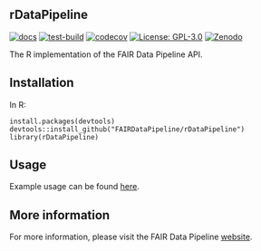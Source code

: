 ## rDataPipeline

[![docs][docs-badge]][docs-url]
[![test-build][build-badge]][bulid-url]
[![codecov][codecov-badge]][codecov-url]
[![License: GPL-3.0][licence-badge]][licence-url]
[![Zenodo][zenodo-badge]][zenodo-url]

The R implementation of the FAIR Data Pipeline API.

## Installation

In R:

```{r}
install.packages(devtools)
devtools::install_github("FAIRDataPipeline/rDataPipeline")
library(rDataPipeline)
```

## Usage

Example usage can be found [here][SEIRS].

## More information

For more information, please visit the FAIR Data Pipeline 
[website][FDP].

[docs-badge]: https://img.shields.io/badge/docs-rDataPipeline-blue
[docs-url]: https://FAIRDataPipeline.github.io/rDataPipeline/
[build-badge]: https://github.com/FAIRDataPipeline/rDataPipeline/workflows/build/badge.svg?=1
[bulid-url]: https://github.com/FAIRDataPipeline/rDataPipeline/actions
[codecov-badge]: https://codecov.io/gh/FAIRDataPipeline/rDataPipeline/branch/main/graph/badge.svg?token=xTFk0581AY
[codecov-url]: https://codecov.io/gh/FAIRDataPipeline/rDataPipeline
[licence-badge]: https://img.shields.io/badge/licence-GPL--3-yellow
[licence-url]: https://opensource.org/licenses/GPL-3.0
[zenodo-badge]: https://zenodo.org/badge/265575806.svg
[zenodo-url]: https://zenodo.org/badge/latestdoi/265575806
[FDP]: https://fairdatapipeline.github.io
[SEIRS]: https://www.fairdatapipeline.org/rSimpleModel/articles/SEIRS.html
